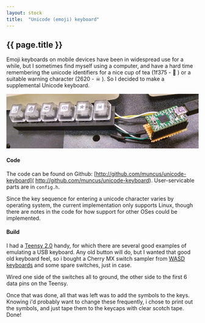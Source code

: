 ```yaml
---
layout: stock
title:  "Unicode (emoji) keyboard"
---
```


## {{ page.title }}

Emoji keyboards on mobile devices have been in widespread use for a while, but
I sometimes find myself using a computer, and have a hard time remembering the
unicode identifiers for a nice cup of tea (1f375 - 🍵 ) or a suitable warning
character (2620 - ☠ ). So I decided to make a supplemental Unicode keyboard.

![unicode keyboard](/images/unicodekeyboard.jpg)

#### Code

The code can be found on Github: [http://github.com/muncus/unicode-keyboard](
http://github.com/muncus/unicode-keyboard). User-servicable parts are in
`config.h`.

Since the key sequence for entering a unicode character varies by operating
system, the current implementation only supports Linux, though there are notes
in the code for how support for other OSes could be implemented.

#### Build

I had a [Teensy 2.0](https://www.pjrc.com/store/teensy.html) handy, for which
there are several good examples of emulating a USB keyboard. Any old button will
do, but I wanted that good old keyboard feel, so i bought a Cherry MX switch
sampler from [WASD
keyboards](http://www.wasdkeyboards.com/index.php/products/sampler-kit/wasd-6-key-cherry-mx-switch-tester.html)
and some spare switches, just in case.

Wired one side of the switches all to ground, the other side to the first 6 data
pins on the Teensy.

Once that was done, all that was left was to add the symbols to the keys.
Knowing i'd probably want to change these frequently, i chose to print out the
symbols, and just tape them to the keycaps with clear scotch tape. Done!

